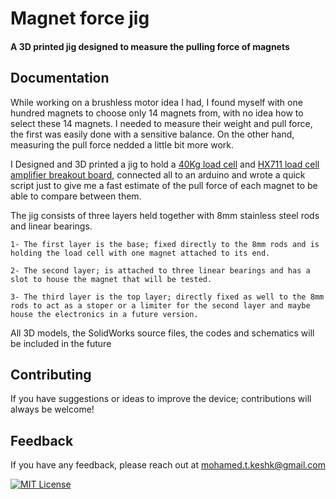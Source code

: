 # Magnet force jig
#### A 3D printed jig designed to measure the pulling force of magnets
## Documentation

While working on a brushless motor idea I had, I found myself with one hundred magnets to choose only 14 magnets from, with no idea how to select these 14 magnets.
I needed to measure their weight and pull force, the first was easily done with a sensitive balance. On the other hand, measuring the pull force nedded a little bit more work.

I Designed and 3D printed a jig to hold a [40Kg load cell](https://www.amazon.com/Uxcell-Aluminum-Weighting-Sensor-Electronic/dp/B00R1J9LEY/ref=sr_1_2?crid=2A4KRS9HJRERL&keywords=40kg+load+cell&qid=1685732450&sprefix=40kgload+cell%2Caps%2C185&sr=8-2) and [HX711 load cell amplifier breakout board](https://www.amazon.com/Amplifier-Breakout-Converter-Raspberry-Microcontroller/dp/B07MTYT95R/ref=sr_1_4?keywords=hx711+load+cell+amplifier+module&qid=1685737288&sprefix=hx711+%2Caps%2C185&sr=8-4), connected all to an arduino and wrote a quick script just to give me a fast estimate of the pull force of each magnet to be able to compare between them.

The jig consists of three layers held together with 8mm stainless steel rods and linear bearings.

    1- The first layer is the base; fixed directly to the 8mm rods and is holding the load cell with one magnet attached to its end. 

    2- The second layer; is attached to three linear bearings and has a slot to house the magnet that will be tested. 

    3- The third layer is the top layer; directly fixed as well to the 8mm rods to act as a stoper or a limiter for the second layer and maybe house the electronics in a future version.

All 3D models, the SolidWorks source files, the codes and schematics will be included in the future
## Contributing
If you have suggestions or ideas to improve the device; contributions will always be welcome! 
## Feedback

If you have any feedback, please reach out at mohamed.t.keshk@gmail.com

[![MIT License](https://img.shields.io/badge/License-MIT-green.svg)](https://choosealicense.com/licenses/mit/)
